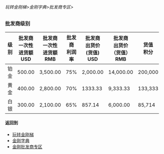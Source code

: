 ###### 玩转金刚梯>金刚字典>批发商专区>
### 批发商级别

|级别| 批发商<br>一次性<br>进货额<br>USD|批发商<br>一次性<br>进货额<br>RMB|批发商<br>利润率|批发商<br>出货价<br>(货值)<br>USD|批发商<br>出货价<br>（货值）<br>RMB|货值<br>积分
|--------|--------|--------| ----|---------|---------|-------| 
| 铂金    |500.00  |3,500.00|75%  |2,000.00 |14,000.00|200,000
| 黄金    |400.00  |2,800.00|70%  |1333.33  | 9,333.33|133,333
| 白银    |300.00  |2,100.00|65%  |857.14   | 6,000.00|85,714

#### 返回到
- [玩转金刚梯](https://github.com/a2zitpro/web/blob/master/LadderFree/A.md)
- [金刚字典](https://github.com/a2zitpro/web/blob/master/LadderFree/kkDictionary/KKDictionary.md)
- [金刚批发商专区](https://github.com/a2zitpro/web/blob/master/LadderFree/kkDictionary/KKWholesalersZone.md)




